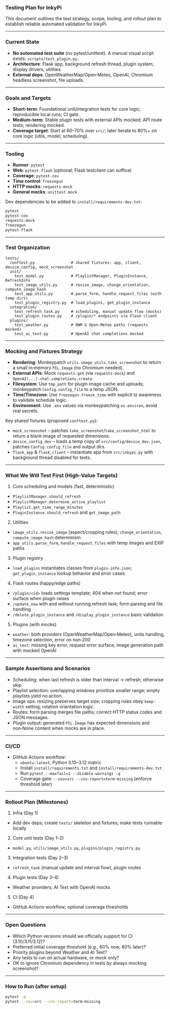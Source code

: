 ### Testing Plan for InkyPi

This document outlines the test strategy, scope, tooling, and rollout plan to establish reliable automated validation for InkyPi.

---

### Current State

- **No automated test suite** (no pytest/unittest). A manual visual script exists: `scripts/test_plugin.py`.
- **Architecture**: Flask app, background refresh thread, plugin system, display drivers, utilities.
- **External deps**: OpenWeatherMap/Open‑Meteo, OpenAI, Chromium headless screenshot, file uploads.

---

### Goals and Targets

- **Short‑term**: Foundational unit/integration tests for core logic; reproducible local runs; CI gate.
- **Medium‑term**: Stable plugin tests with external APIs mocked; API route tests; rendering mocked.
- **Coverage target**: Start at 60–70% over `src/`; later iterate to 80%+ on core logic (utils, model, scheduling).

---

### Tooling

- **Runner**: `pytest`
- **Web**: `pytest-flask` (optional; Flask testclient can suffice)
- **Coverage**: `pytest-cov`
- **Time control**: `freezegun`
- **HTTP mocks**: `requests-mock`
- **General mocks**: `unittest.mock`

Dev dependencies to be added to `install/requirements-dev.txt`:

```bash
pytest
pytest-cov
requests-mock
freezegun
pytest-flask
```

---

### Test Organization

```
tests/
  conftest.py                # shared fixtures: app, client, device_config, mock_screenshot
  unit/
    test_model.py            # PlaylistManager, PluginInstance, RefreshInfo
    test_image_utils.py      # resize_image, change_orientation, compute_image_hash
    test_app_utils.py        # parse_form, handle_request_files (with temp dirs)
    test_plugin_registry.py  # load_plugins, get_plugin_instance
  integration/
    test_refresh_task.py     # scheduling, manual update flow (mocks)
    test_plugin_routes.py    # /plugin/* endpoints via Flask client
  plugins/
    test_weather.py          # OWM & Open‑Meteo paths (requests mocked)
    test_ai_text.py          # OpenAI chat completions mocked
```

---

### Mocking and Fixtures Strategy

- **Rendering**: Monkeypatch `utils.image_utils.take_screenshot` to return a small in‑memory `PIL.Image` (no Chromium needed).
- **External APIs**: Mock `requests.get` (via `requests-mock`) and `OpenAI(...).chat.completions.create`.
- **Filesystem**: Use `tmp_path` for plugin image cache and uploads; monkeypatch `Config.config_file` to a temp JSON.
- **Time/Timezone**: Use `freezegun.freeze_time` with explicit tz awareness to validate schedule logic.
- **Environment**: Use `.env` values via monkeypatching `os.environ`, avoid real secrets.

Key shared fixtures (proposed `conftest.py`):

- `mock_screenshot` – patches `take_screenshot`/`take_screenshot_html` to return a blank image of requested dimensions.
- `device_config_dev` – loads a temp copy of `src/config/device_dev.json`, patches `Config.config_file` and output dirs.
- `flask_app` & `flask_client` – instantiate app from `src/inkypi.py` with background thread disabled for tests.

---

### What We Will Test First (High‑Value Targets)

1) Core scheduling and models (fast, deterministic)
- `PlaylistManager.should_refresh`
- `PlaylistManager.determine_active_playlist`
- `Playlist.get_time_range_minutes`
- `PluginInstance.should_refresh` and `get_image_path`

2) Utilities
- `image_utils.resize_image` (aspect/cropping rules), `change_orientation`, `compute_image_hash` determinism
- `app_utils.parse_form`, `handle_request_files` with temp images and EXIF paths

3) Plugin registry
- `load_plugins` instantiates classes from `plugin-info.json`; `get_plugin_instance` lookup behavior and error cases

4) Flask routes (happy/edge paths)
- `/plugin/<id>` loads settings template; 404 when not found; error surface when plugin raises
- `/update_now` with and without running refresh task; form parsing and file handling
- `/delete_plugin_instance` and `/display_plugin_instance` basic validation

5) Plugins (with mocks)
- `weather`: both providers (OpenWeatherMap/Open‑Meteo), units handling, timezone selection, error on non‑200
- `ai_text`: missing key error, request error surface, image generation path with mocked OpenAI

---

### Sample Assertions and Scenarios

- Scheduling: when last refresh is older than interval → refresh; otherwise skip.
- Playlist selection: overlapping windows prioritize smaller range; empty playlists yield no action.
- Image ops: resizing preserves target size; cropping rules obey `keep-width` setting; rotation orientation logic.
- Routes: form parsing merges file paths; correct HTTP status codes and JSON messages.
- Plugin output: generated `PIL.Image` has expected dimensions and non‑None content when mocks are in place.

---

### CI/CD

- GitHub Actions workflow:
  - `ubuntu-latest`, Python 3.10–3.12 matrix
  - Install `install/requirements.txt` and `install/requirements-dev.txt`
  - Run `pytest --maxfail=1 --disable-warnings -q`
  - Coverage gate: `--cov=src --cov-report=term-missing` (enforce threshold later)

---

### Rollout Plan (Milestones)

1) Infra (Day 1)
- Add dev deps; create `tests/` skeleton and fixtures; make tests runnable locally

2) Core unit tests (Day 1–2)
- `model.py`, `utils/image_utils.py`, `plugins/plugin_registry.py`

3) Integration tests (Day 2–3)
- `refresh_task` (manual update and interval flow), plugin routes

4) Plugin tests (Day 3–4)
- Weather providers; AI Text with OpenAI mocks

5) CI (Day 4)
- GitHub Actions workflow; optional coverage thresholds

---

### Open Questions

- Which Python versions should we officially support for CI (3.10/3.11/3.12)?
- Preferred initial coverage threshold (e.g., 60% now, 80% later)?
- Priority plugins beyond Weather and AI Text?
- Any tests to run on actual hardware, or mock only?
- OK to ignore Chromium dependency in tests by always mocking screenshot?

---

### How to Run (after setup)

```bash
pytest -q
pytest --cov=src --cov-report=term-missing
```


